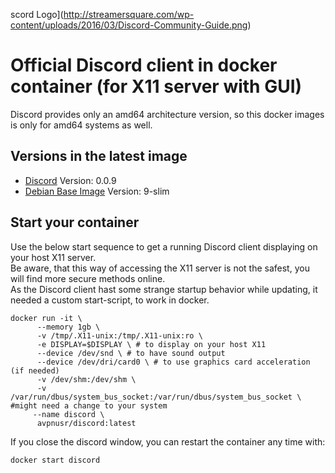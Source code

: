 scord Logo](http://streamersquare.com/wp-content/uploads/2016/03/Discord-Community-Guide.png)

**Official Discord client in docker container (for X11 server with GUI)**
===

Discord provides only an amd64 architecture version, so this docker images is only for amd64 systems as well.   

Versions in the latest image
-----
- [Discord](https://discordapp.com/ "Discord Homepage") Version: 0.0.9
- [Debian Base Image](https://hub.docker.com/_/debian "Debian Docker Repo") Version: 9-slim

Start your container
-----
Use the below start sequence to get a running Discord client displaying on your host X11 server.    
Be aware, that this way of accessing the X11 server is not the safest, you will find more secure methods online.   
As the Discord client hast some strange startup behavior while updating, it needed a custom start-script, to work in docker.    

```
docker run -it \
      --memory 1gb \
      -v /tmp/.X11-unix:/tmp/.X11-unix:ro \
      -e DISPLAY=$DISPLAY \ # to display on your host X11
      --device /dev/snd \ # to have sound output
      --device /dev/dri/card0 \ # to use graphics card acceleration (if needed)
      -v /dev/shm:/dev/shm \ 
      -v /var/run/dbus/system_bus_socket:/var/run/dbus/system_bus_socket \ #might need a change to your system
     --name discord \
      avpnusr/discord:latest
```
   
If you close the discord window, you can restart the container any time with:     
```
docker start discord
```
